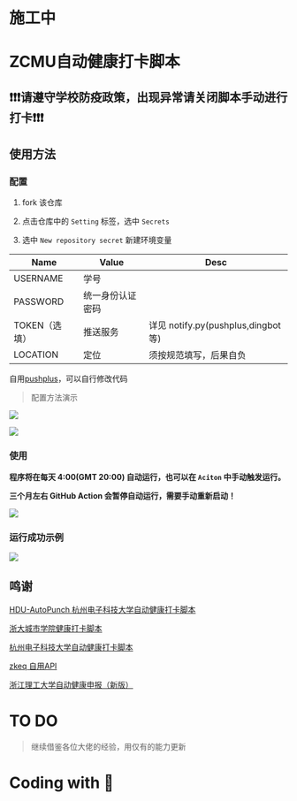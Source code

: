# 施工中
 # ZCMU自动健康打卡脚本

 ## ❗❗❗请遵守学校防疫政策，出现异常请关闭脚本手动进行打卡❗❗❗

 ## 使用方法

 ### 配置

 1. fork 该仓库

 2. 点击仓库中的 `Setting` 标签，选中 `Secrets`

 3. 选中 `New repository secret` 新建环境变量

 | Name          | Value            | Desc                                                       |
 | ------------- | ---------------- | ---------------------------------------------------------- |
 | USERNAME     | 学号             |    |
 | PASSWORD      | 统一身份认证密码 |    |
 | TOKEN（选填） | 推送服务     | 详见 notify.py(pushplus,dingbot等) |
 |LOCATION      |定位              | 须按规范填写，后果自负|
 自用[pushplus](http://www.pushplus.plus)，可以自行修改代码
 > 配置方法演示

 ![](./assets/create_secret.png)

 ![](./assets/new.png)

 ### 使用

 **程序将在每天 4:00(GMT 20:00) 自动运行，也可以在 `Aciton` 中手动触发运行。**

 **三个月左右 GitHub Action 会暂停自动运行，需要手动重新启动！**

 ![](./assets/run.png)

 ### 运行成功示例
 ![](./assets/success.png)

 ## 鸣谢
 [HDU-AutoPunch 杭州电子科技大学自动健康打卡脚本](https://github.com/YeQiuO/HDU_AUTO_PUNCH)

 [浙大城市学院健康打卡脚本](https://github.com/chansyawn/zucc-auto-check)

 [杭州电子科技大学自动健康打卡脚本](https://github.com/Eanya-Tonic/HDU-Health_checkin)

 [zkeq 自用API](https://github.com/zkeq/icodeq-api)
 
 [浙江理工大学自动健康申报（新版）](https://github.com/typenoob/zstu_report)

# TO DO
> 继续借鉴各位大佬的经验，用仅有的能力更新


# Coding with 💖
